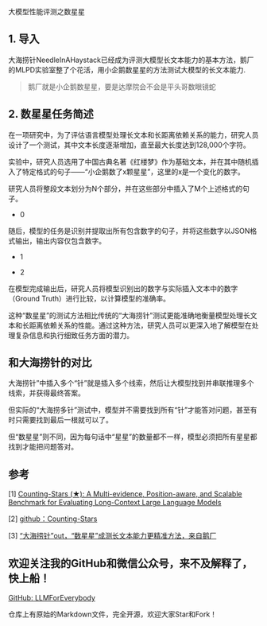 大模型性能评测之数星星

## 1. 导入

大海捞针NeedleInAHaystack已经成为评测大模型长文本能力的基本方法，鹅厂的MLPD实验室整了个花活，用小企鹅数星星的方法测试大模型的长文本能力.

> 鹅厂就是小企鹅数星星，要是达摩院会不会是平头哥数眼镜蛇

## 2. 数星星任务简述
在一项研究中，为了评估语言模型处理长文本和长距离依赖关系的能力，研究人员设计了一个测试，其中文本长度逐渐增加，直至最大长度达到128,000个字符。

实验中，研究人员选用了中国古典名著《红楼梦》作为基础文本，并在其中随机插入了特定格式的句子——“小企鹅数了x颗星星”，这里的x是一个变化的数字。


研究人员将整段文本划分为N个部分，并在这些部分中插入了M个上述格式的句子。

- 0

随后，模型的任务是识别并提取出所有包含数字的句子，并将这些数字以JSON格式输出，输出内容仅包含数字。

- 1

- 2

在模型完成输出后，研究人员将模型识别出的数字与实际插入文本中的数字（Ground Truth）进行比较，以计算模型的准确率。

这种“数星星”的测试方法相比传统的“大海捞针”测试更能准确地衡量模型处理长文本和长距离依赖关系的性能。通过这种方法，研究人员可以更深入地了解模型在处理复杂信息和执行细致任务方面的潜力。


## 和大海捞针的对比

大海捞针”中插入多个“针”就是插入多个线索，然后让大模型找到并串联推理多个线索，并获得最终答案。

但实际的“大海捞多针”测试中，模型并不需要找到所有“针”才能答对问题，甚至有时只需要找到最后一根就可以了。

但“数星星”则不同，因为每句话中“星星”的数量都不一样，模型必须把所有星星都找到才能把问题答对。


## 参考

<div id="refer-anchor-1"></div>

[1] [Counting-Stars (★): A Multi-evidence, Position-aware, and Scalable Benchmark for Evaluating Long-Context Large Language Models](https://arxiv.org/pdf/2403.11802)

[2] [github：Counting-Stars](https://github.com/nick7nlp/Counting-Stars)

[3] [“大海捞针”out，“数星星”成测长文本能力更精准方法，来自鹅厂](https://36kr.com/p/2715593542842245)

## 欢迎关注我的GitHub和微信公众号，来不及解释了，快上船！

[GitHub: LLMForEverybody](https://github.com/luhengshiwo/LLMForEverybody)

仓库上有原始的Markdown文件，完全开源，欢迎大家Star和Fork！